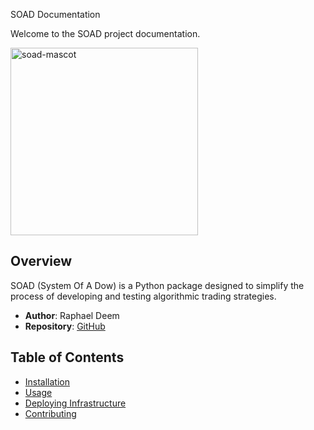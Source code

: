 SOAD Documentation

Welcome to the SOAD project documentation.

<img src="https://ipfs.io/ipfs/QmXnGGrF6f4uYZSmjT8r9vFhrhAuof8hjPeSieZdvAyhRD" alt="soad-mascot" width="300"/>

## Overview

SOAD (System Of A Dow) is a Python package designed to simplify the process of developing and testing algorithmic trading strategies.

- **Author**: Raphael Deem
- **Repository**: [GitHub](https://github.com/r0fls/soad)

## Table of Contents

- [Installation](installation.md)
- [Usage](usage.md)
- [Deploying Infrastructure](deploying-infrastructure.md)
- [Contributing](contributing.md)
